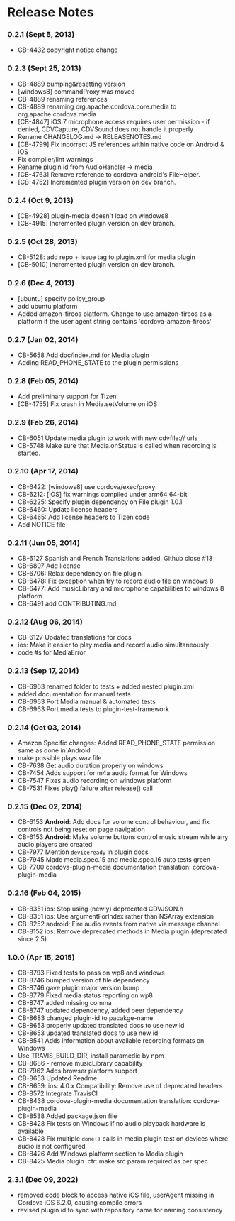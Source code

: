 <!--
#
# Licensed to the Apache Software Foundation (ASF) under one
# or more contributor license agreements.  See the NOTICE file
# distributed with this work for additional information
# regarding copyright ownership.  The ASF licenses this file
# to you under the Apache License, Version 2.0 (the
# "License"); you may not use this file except in compliance
# with the License.  You may obtain a copy of the License at
#
# http://www.apache.org/licenses/LICENSE-2.0
#
# Unless required by applicable law or agreed to in writing,
# software distributed under the License is distributed on an
# "AS IS" BASIS, WITHOUT WARRANTIES OR CONDITIONS OF ANY
#  KIND, either express or implied.  See the License for the
# specific language governing permissions and limitations
# under the License.
#
-->

# Release Notes

### 0.2.1 (Sept 5, 2013)

- CB-4432 copyright notice change

### 0.2.3 (Sept 25, 2013)

- CB-4889 bumping&resetting version
- [windows8] commandProxy was moved
- CB-4889 renaming references
- CB-4889 renaming org.apache.cordova.core.media to org.apache.cordova.media
- [CB-4847] iOS 7 microphone access requires user permission - if denied, CDVCapture, CDVSound does not handle it properly
- Rename CHANGELOG.md -> RELEASENOTES.md
- [CB-4799] Fix incorrect JS references within native code on Android & iOS
- Fix compiler/lint warnings
- Rename plugin id from AudioHandler -> media
- [CB-4763] Remove reference to cordova-android's FileHelper.
- [CB-4752] Incremented plugin version on dev branch.

### 0.2.4 (Oct 9, 2013)

- [CB-4928] plugin-media doesn't load on windows8
- [CB-4915] Incremented plugin version on dev branch.

### 0.2.5 (Oct 28, 2013)

- CB-5128: add repo + issue tag to plugin.xml for media plugin
- [CB-5010] Incremented plugin version on dev branch.

### 0.2.6 (Dec 4, 2013)

- [ubuntu] specify policy_group
- add ubuntu platform
- Added amazon-fireos platform. Change to use amazon-fireos as a platform if the user agent string contains 'cordova-amazon-fireos'

### 0.2.7 (Jan 02, 2014)

- CB-5658 Add doc/index.md for Media plugin
- Adding READ_PHONE_STATE to the plugin permissions

### 0.2.8 (Feb 05, 2014)

- Add preliminary support for Tizen.
- [CB-4755] Fix crash in Media.setVolume on iOS

### 0.2.9 (Feb 26, 2014)

- CB-6051 Update media plugin to work with new cdvfile:// urls
- CB-5748 Make sure that Media.onStatus is called when recording is started.

### 0.2.10 (Apr 17, 2014)

- CB-6422: [windows8] use cordova/exec/proxy
- CB-6212: [iOS] fix warnings compiled under arm64 64-bit
- CB-6225: Specify plugin dependency on File plugin 1.0.1
- CB-6460: Update license headers
- CB-6465: Add license headers to Tizen code
- Add NOTICE file

### 0.2.11 (Jun 05, 2014)

- CB-6127 Spanish and French Translations added. Github close #13
- CB-6807 Add license
- CB-6706: Relax dependency on file plugin
- CB-6478: Fix exception when try to record audio file on windows 8
- CB-6477: Add musicLibrary and microphone capabilities to windows 8 platform
- CB-6491 add CONTRIBUTING.md

### 0.2.12 (Aug 06, 2014)

- CB-6127 Updated translations for docs
- ios: Make it easier to play media and record audio simultaneously
- code #s for MediaError

### 0.2.13 (Sep 17, 2014)

- CB-6963 renamed folder to tests + added nested plugin.xml
- added documentation for manual tests
- CB-6963 Port Media manual & automated tests
- CB-6963 Port media tests to plugin-test-framework

### 0.2.14 (Oct 03, 2014)

- Amazon Specific changes: Added READ_PHONE_STATE permission same as done in Android
- make possible plays wav file
- CB-7638 Get audio duration properly on windows
- CB-7454 Adds support for m4a audio format for Windows
- CB-7547 Fixes audio recording on windows platform
- CB-7531 Fixes play() failure after release() call

### 0.2.15 (Dec 02, 2014)

- CB-6153 **Android**: Add docs for volume control behaviour, and fix controls not being reset on page navigation
- CB-6153 **Android**: Make volume buttons control music stream while any audio players are created
- CB-7977 Mention `deviceready` in plugin docs
- CB-7945 Made media.spec.15 and media.spec.16 auto tests green
- CB-7700 cordova-plugin-media documentation translation: cordova-plugin-media

### 0.2.16 (Feb 04, 2015)

- CB-8351 ios: Stop using (newly) deprecated CDVJSON.h
- CB-8351 ios: Use argumentForIndex rather than NSArray extension
- CB-8252 android: Fire audio events from native via message channel
- CB-8152 ios: Remove deprecated methods in Media plugin (deprecated since 2.5)

### 1.0.0 (Apr 15, 2015)

- CB-8793 Fixed tests to pass on wp8 and windows
- CB-8746 bumped version of file dependency
- CB-8746 gave plugin major version bump
- CB-8779 Fixed media status reporting on wp8
- CB-8747 added missing comma
- CB-8747 updated dependency, added peer dependency
- CB-8683 changed plugin-id to pacakge-name
- CB-8653 properly updated translated docs to use new id
- CB-8653 updated translated docs to use new id
- CB-8541 Adds information about available recording formats on Windows
- Use TRAVIS_BUILD_DIR, install paramedic by npm
- CB-8686 - remove musicLibrary capability
- CB-7962 Adds browser platform support
- CB-8653 Updated Readme
- CB-8659: ios: 4.0.x Compatibility: Remove use of deprecated headers
- CB-8572 Integrate TravisCI
- CB-8438 cordova-plugin-media documentation translation: cordova-plugin-media
- CB-8538 Added package.json file
- CB-8428 Fix tests on Windows if no audio playback hardware is available
- CB-8428 Fix multiple `done()` calls in media plugin test on devices where audio is not configured
- CB-8426 Add Windows platform section to Media plugin
- CB-8425 Media plugin .ctr: make src param required as per spec

### 2.3.1 (Dec 09, 2022)

- removed code block to access native iOS file, userAgent missing in Cordova iOS 6.2.0, causing compile errors
- revised plugin id to sync with repository name for naming consistency
